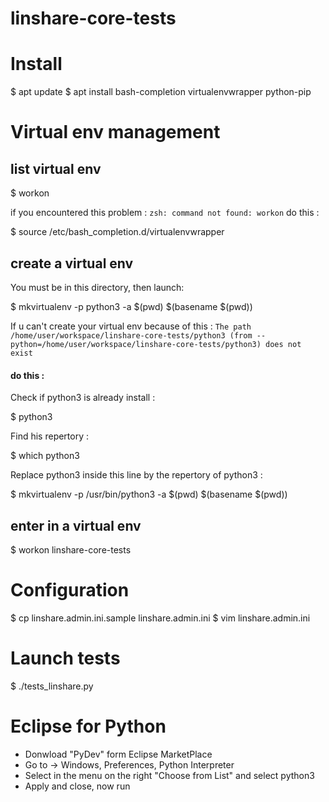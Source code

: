 
# linshare-core-tests

# Install 

$ apt update
$ apt install bash-completion virtualenvwrapper python-pip

# Virtual env management

## list virtual env

$ workon

if you encountered this problem :  `zsh: command not found: workon`
do this :

$ source /etc/bash_completion.d/virtualenvwrapper


## create a virtual env

You must be in this directory, then launch:

$ mkvirtualenv -p python3 -a $(pwd) $(basename $(pwd))

If u can't create your virtual env because of this :
`The path /home/user/workspace/linshare-core-tests/python3 (from --python=/home/user/workspace/linshare-core-tests/python3) does not exist`

#### do this :
Check if python3 is already install :

$ python3

Find his repertory :

$  which python3

Replace python3 inside this line by the repertory of python3 :

$ mkvirtualenv -p /usr/bin/python3 -a $(pwd) $(basename $(pwd))

## enter in a virtual env

$ workon linshare-core-tests


# Configuration

$ cp linshare.admin.ini.sample linshare.admin.ini 
$ vim linshare.admin.ini

# Launch tests

$ ./tests_linshare.py

# Eclipse for Python

- Donwload "PyDev" form Eclipse MarketPlace
- Go to -> Windows, Preferences, Python Interpreter
- Select in the menu on the right  "Choose from List" and select python3
- Apply and close, now run
